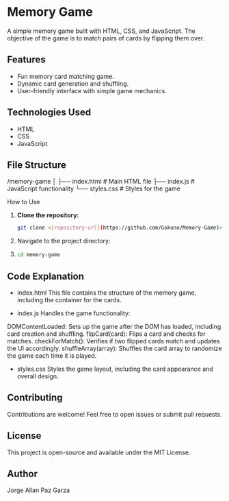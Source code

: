 # Memory Game

A simple memory game built with HTML, CSS, and JavaScript. The objective of the game is to match pairs of cards by flipping them over.

## Features

- Fun memory card matching game.
- Dynamic card generation and shuffling.
- User-friendly interface with simple game mechanics.

## Technologies Used

- HTML
- CSS
- JavaScript

## File Structure

/memory-game │ 
    ├── index.html # Main HTML file 
    ├── index.js # JavaScript functionality 
    └── styles.css # Styles for the game

How to Use

1. **Clone the repository:**
   ```bash
   git clone <[repository-url](https://github.com/Gokuno/Memory-Game)>

2. Navigate to the project directory:
3. ```bash
   cd memory-game

## Code Explanation
- index.html
This file contains the structure of the memory game, including the container for the cards.

- index.js
Handles the game functionality:

DOMContentLoaded: Sets up the game after the DOM has loaded, including card creation and shuffling.
flipCard(card): Flips a card and checks for matches.
checkForMatch(): Verifies if two flipped cards match and updates the UI accordingly.
shuffleArray(array): Shuffles the card array to randomize the game each time it is played.
- styles.css
Styles the game layout, including the card appearance and overall design.

## Contributing
Contributions are welcome! Feel free to open issues or submit pull requests.

## License
This project is open-source and available under the MIT License.

## Author
Jorge Allan Paz Garza
